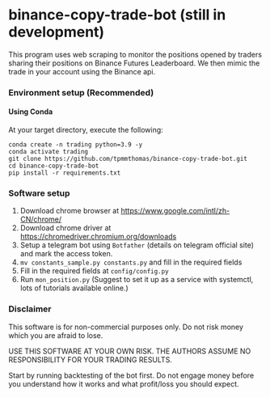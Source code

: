 # binance-copy-trade-bot (still in development)
This program uses web scraping to monitor the positions opened by traders sharing their positions on Binance Futures Leaderboard. We then mimic the trade in your account using the Binance api.
### Environment setup (Recommended)

#### Using Conda
At your target directory, execute the following:   
```
conda create -n trading python=3.9 -y
conda activate trading
git clone https://github.com/tpmmthomas/binance-copy-trade-bot.git
cd binance-copy-trade-bot
pip install -r requirements.txt
```
### Software setup 
1. Download chrome browser at https://www.google.com/intl/zh-CN/chrome/
2. Download chrome driver at https://chromedriver.chromium.org/downloads
3. Setup a telegram bot using `Botfather` (details on telegram official site) and mark the access token.
4. `mv constants_sample.py constants.py` and fill in the required fields
5. Fill in the required fields at `config/config.py`
6. Run `mon_position.py` (Suggest to set it up as a service with systemctl, lots of tutorials available online.)

### Disclaimer

This software is for non-commercial purposes only. Do not risk money which you are afraid to lose.  

USE THIS SOFTWARE AT YOUR OWN RISK. THE AUTHORS ASSUME NO RESPONSIBILITY FOR YOUR TRADING RESULTS.     

Start by running backtesting of the bot first. Do not engage money before you understand how it works and what profit/loss you should expect.  


